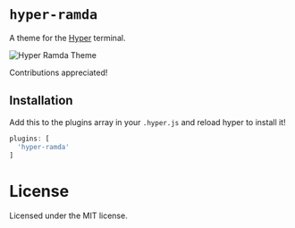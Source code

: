 
# `hyper-ramda`
A theme for the [Hyper](https://github.com/zeit/hyper) terminal.

![Hyper Ramda Theme](https://cloud.githubusercontent.com/assets/8714775/21080393/076639d0-bfae-11e6-8105-3b7887985e42.jpg)

Contributions appreciated!

## Installation

Add this to the plugins array in your `.hyper.js` and reload hyper to install it!
```javascript
plugins: [
  'hyper-ramda'
]
```
# License

Licensed under the MIT license.